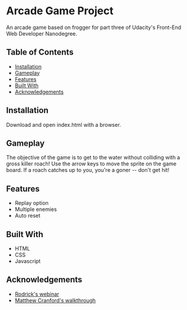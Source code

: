 # Arcade Game Project

An arcade game based on frogger for part three of Udacity's Front-End Web Developer Nanodegree.

## Table of Contents

* [Installation](#installation)
* [Gameplay](#gameplay)
* [Features](#features)
* [Built With](#built-with)
* [Acknowledgements](#acknowledgements)

## Installation

Download and open index.html with a browser.

## Gameplay

The objective of the game is to get to the water without colliding with a gross killer roach! Use the arrow keys to move the sprite on the game board. If a roach catches up to you, you're a goner -- don't get hit!

## Features

* Replay option
* Multiple enemies
* Auto reset

## Built With

* HTML
* CSS
* Javascript

## Acknowledgements

* [Rodrick's webinar](https://zoom.us/recording/play/aulotDlzKFegQFIJTaTzKgWvNkVsYtlwO454vL1UPE1Cm6lOUBQCtfVurPOIAGAS?startTime=1529542978000)
* [Matthew Cranford's walkthrough](https://matthewcranford.com/category/blog-posts/walkthrough/arcade-game/)
